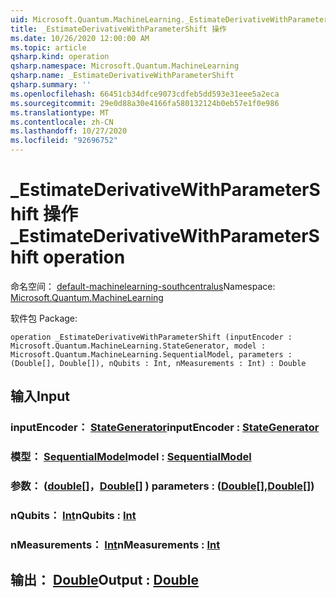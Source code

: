 ```yaml
---
uid: Microsoft.Quantum.MachineLearning._EstimateDerivativeWithParameterShift
title: _EstimateDerivativeWithParameterShift 操作
ms.date: 10/26/2020 12:00:00 AM
ms.topic: article
qsharp.kind: operation
qsharp.namespace: Microsoft.Quantum.MachineLearning
qsharp.name: _EstimateDerivativeWithParameterShift
qsharp.summary: ''
ms.openlocfilehash: 66451cb34dfce9073cdfeb5dd593e31eee5a2eca
ms.sourcegitcommit: 29e0d88a30e4166fa580132124b0eb57e1f0e986
ms.translationtype: MT
ms.contentlocale: zh-CN
ms.lasthandoff: 10/27/2020
ms.locfileid: "92696752"
---
```

# <a name="_estimatederivativewithparametershift-operation"></a><span data-ttu-id="481b4-102">_EstimateDerivativeWithParameterShift 操作</span><span class="sxs-lookup"><span data-stu-id="481b4-102">_EstimateDerivativeWithParameterShift operation</span></span>

<span data-ttu-id="481b4-103">命名空间： [default-machinelearning-southcentralus](xref:Microsoft.Quantum.MachineLearning)</span><span class="sxs-lookup"><span data-stu-id="481b4-103">Namespace: [Microsoft.Quantum.MachineLearning](xref:Microsoft.Quantum.MachineLearning)</span></span>

<span data-ttu-id="481b4-104">软件包 [](https://nuget.org/packages/)</span><span class="sxs-lookup"><span data-stu-id="481b4-104">Package: [](https://nuget.org/packages/)</span></span>




```qsharp
operation _EstimateDerivativeWithParameterShift (inputEncoder : Microsoft.Quantum.MachineLearning.StateGenerator, model : Microsoft.Quantum.MachineLearning.SequentialModel, parameters : (Double[], Double[]), nQubits : Int, nMeasurements : Int) : Double
```


## <a name="input"></a><span data-ttu-id="481b4-105">输入</span><span class="sxs-lookup"><span data-stu-id="481b4-105">Input</span></span>

### <a name="inputencoder--stategenerator"></a><span data-ttu-id="481b4-106">inputEncoder： [StateGenerator](xref:Microsoft.Quantum.MachineLearning.StateGenerator)</span><span class="sxs-lookup"><span data-stu-id="481b4-106">inputEncoder : [StateGenerator](xref:Microsoft.Quantum.MachineLearning.StateGenerator)</span></span>




### <a name="model--sequentialmodel"></a><span data-ttu-id="481b4-107">模型： [SequentialModel](xref:Microsoft.Quantum.MachineLearning.SequentialModel)</span><span class="sxs-lookup"><span data-stu-id="481b4-107">model : [SequentialModel](xref:Microsoft.Quantum.MachineLearning.SequentialModel)</span></span>




### <a name="parameters--doubledouble"></a><span data-ttu-id="481b4-108">参数： ([double](xref:microsoft.quantum.lang-ref.double)[]，[Double](xref:microsoft.quantum.lang-ref.double)[] ) </span><span class="sxs-lookup"><span data-stu-id="481b4-108">parameters : ([Double](xref:microsoft.quantum.lang-ref.double)[],[Double](xref:microsoft.quantum.lang-ref.double)[])</span></span>




### <a name="nqubits--int"></a><span data-ttu-id="481b4-109">nQubits： [Int](xref:microsoft.quantum.lang-ref.int)</span><span class="sxs-lookup"><span data-stu-id="481b4-109">nQubits : [Int](xref:microsoft.quantum.lang-ref.int)</span></span>




### <a name="nmeasurements--int"></a><span data-ttu-id="481b4-110">nMeasurements： [Int](xref:microsoft.quantum.lang-ref.int)</span><span class="sxs-lookup"><span data-stu-id="481b4-110">nMeasurements : [Int](xref:microsoft.quantum.lang-ref.int)</span></span>





## <a name="output--double"></a><span data-ttu-id="481b4-111">输出： [Double](xref:microsoft.quantum.lang-ref.double)</span><span class="sxs-lookup"><span data-stu-id="481b4-111">Output : [Double](xref:microsoft.quantum.lang-ref.double)</span></span>

